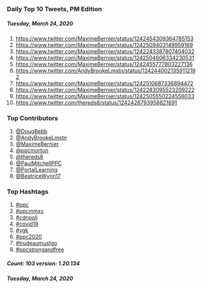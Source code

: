 ### Daily Top 10 Tweets, PM Edition
##### Tuesday, March 24, 2020
 1) https://www.twitter.com/MaximeBernier/status/1242454309364785153
 2) https://www.twitter.com/MaximeBernier/status/1242509403149959169
 3) https://www.twitter.com/MaximeBernier/status/1242243387807404032
 4) https://www.twitter.com/MaximeBernier/status/1242504606334230531
 5) https://www.twitter.com/MaximeBernier/status/1242455777803227136
 6) https://www.twitter.com/AndyBrookeLmstn/status/1242440021359112192
 7) https://www.twitter.com/MaximeBernier/status/1242510687336894472
 8) https://www.twitter.com/MaximeBernier/status/1242243095523209222
 9) https://www.twitter.com/MaximeBernier/status/1242505550224556033
10) https://www.twitter.com/thereds8/status/1242426793958821891

### Top Contributors
  1) [@DougBebb](https://www.twitter.com/DougBebb)
  2) [@AndyBrookeLmstn](https://www.twitter.com/AndyBrookeLmstn)
  3) [@MaximeBernier](https://www.twitter.com/MaximeBernier)
  4) [@ppcmorton](https://www.twitter.com/ppcmorton)
  5) [@thereds8](https://www.twitter.com/thereds8)
  6) [@PaulMitchellPPC](https://www.twitter.com/PaulMitchellPPC)
  7) [@PortalLearning](https://www.twitter.com/PortalLearning)
  8) [@BeatriceWynn17](https://www.twitter.com/BeatriceWynn17)


### Top Hashtags

  1) [#ppc](https://www.twitter.com/hashtag/ppc)
  2) [#ppcmmxx](https://www.twitter.com/hashtag/ppcmmxx)
  3) [#cdnpoli](https://www.twitter.com/hashtag/cdnpoli)
  4) [#covid19](https://www.twitter.com/hashtag/covid19)
  5) [#ygk](https://www.twitter.com/hashtag/ygk)
  6) [#ppc2020](https://www.twitter.com/hashtag/ppc2020)
  7) [#trudeaumustgo](https://www.twitter.com/hashtag/trudeaumustgo)
  8) [#ppcstrongandfree](https://www.twitter.com/hashtag/ppcstrongandfree)

##### Count: 103	version: 1.20.134
##### Tuesday, March 24, 2020

